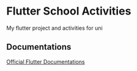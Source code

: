 # Flutter School Activities

My flutter project and activities for uni

## Documentations

[Official Flutter Documentations](https://docs.flutter.dev)